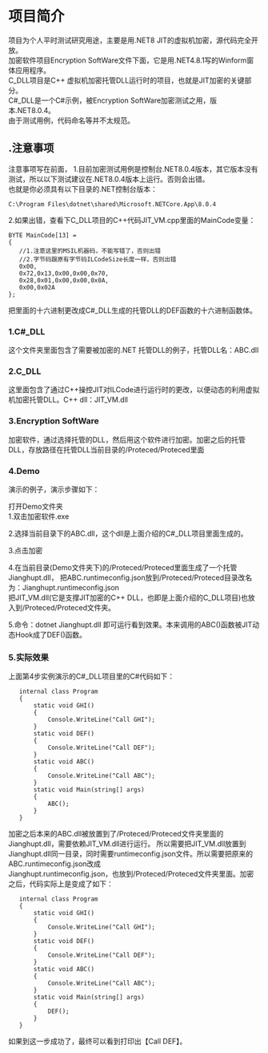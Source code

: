 # 项目简介
项目为个人平时测试研究用途，主要是用.NET8 JIT的虚拟机加密，源代码完全开放。    
加密软件项目Encryption SoftWare文件下面，它是用.NET4.8.1写的Winform窗体应用程序。  
C_DLL项目是C++ 虚拟机加密托管DLL运行时的项目，也就是JIT加密的关键部分。  
C#_DLL是一个C#示例，被Encryption SoftWare加密测试之用，版本.NET8.0.4。  
由于测试用例，代码命名等并不太规范。

## .注意事项
注意事项写在前面，
1.目前加密测试用例是控制台.NET8.0.4版本，其它版本没有测试，所以以下测试建议在.NET8.0.4版本上运行。否则会出错。  
也就是你必须具有以下目录的.NET控制台版本：  
```
C:\Program Files\dotnet\shared\Microsoft.NETCore.App\8.0.4
```
2.如果出错，查看下C_DLL项目的C++代码JIT_VM.cpp里面的MainCode变量：
 ```
BYTE MainCode[13] =
{
    //1.注意这里的MSIL机器码，不能写错了，否则出错
    //2.字节码跟原有字节码ILCodeSize长度一样，否则出错
    0x00,
    0x72,0x13,0x00,0x00,0x70,
    0x28,0x01,0x00,0x00,0x0A,
    0x00,0x02A
};
 ```
把里面的十六进制更改成C#_DLL生成的托管DLL的DEF函数的十六进制函数体。 


### 1.C#_DLL
这个文件夹里面包含了需要被加密的.NET 托管DLL的例子，托管DLL名：ABC.dll

### 2.C_DLL
这里面包含了通过C++操控JIT对ILCode进行运行时的更改，以便动态的利用虚拟机加密托管DLL。C++ dll：JIT_VM.dll

### 3.Encryption SoftWare
加密软件，通过选择托管的DLL，然后用这个软件进行加密。加密之后的托管DLL，存放路径在托管DLL当前目录的/Proteced/Proteced里面

### 4.Demo
演示的例子，演示步骤如下：

打开Demo文件夹  
1.双击加密软件.exe  

2.选择当前目录下的ABC.dll，这个dll是上面介绍的C#_DLL项目里面生成的。

3.点击加密  

4.在当前目录(Demo文件夹下)的/Proteced/Proteced里面生成了一个托管Jianghupt.dll， 
把ABC.runtimeconfig.json放到/Proteced/Proteced目录改名为：Jianghupt.runtimeconfig.json    
把JIT_VM.dll(它是支撑JIT加密的C++ DLL，也即是上面介绍的C_DLL项目)也放入到/Proteced/Proteced文件夹。  

5.命令：dotnet Jianghupt.dll 即可运行看到效果。本来调用的ABC()函数被JIT动态Hook成了DEF()函数。

### 5.实际效果
上面第4步实例演示的C#_DLL项目里的C#代码如下：
 ```
    internal class Program  
    {  
        static void GHI()  
        {  
            Console.WriteLine("Call GHI");  
        }  
        static void DEF()  
        {  
            Console.WriteLine("Call DEF");  
        }  
        static void ABC()  
        {  
            Console.WriteLine("Call ABC");  
        }  
        static void Main(string[] args)  
        {  
            ABC();  
        }  
    }  
```
加密之后本来的ABC.dll被放置到了/Proteced/Proteced文件夹里面的Jianghupt.dll，需要依赖JIT_VM.dll进行运行。
所以需要把JIT_VM.dll放置到Jianghupt.dll同一目录，同时需要runtimeconfig.json文件。所以需要把原来的ABC.runtimeconfig.json改成  
Jianghupt.runtimeconfig.json，也放到/Proteced/Proteced文件夹里面。加密之后，代码实际上是变成了如下：  
 ```
    internal class Program  
    {  
        static void GHI()  
        {  
            Console.WriteLine("Call GHI");  
        }  
        static void DEF()  
        {  
            Console.WriteLine("Call DEF");  
        }  
        static void ABC()  
        {  
            Console.WriteLine("Call ABC");  
        }  
        static void Main(string[] args)  
        {  
            DEF();  
        }  
    }  
```

如果到这一步成功了，最终可以看到打印出【Call DEF】。



